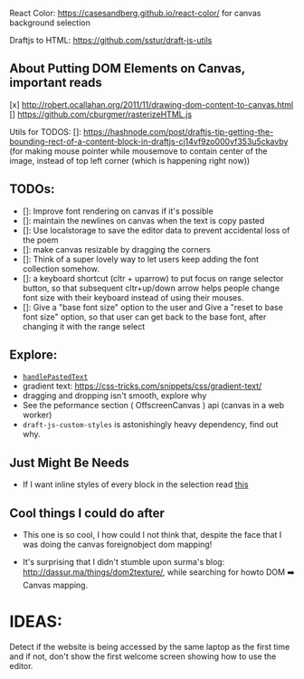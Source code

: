 React Color: https://casesandberg.github.io/react-color/ for canvas background selection

Draftjs to HTML: https://github.com/sstur/draft-js-utils

## About Putting DOM Elements on Canvas, important reads

[x] http://robert.ocallahan.org/2011/11/drawing-dom-content-to-canvas.html
[] https://github.com/cburgmer/rasterizeHTML.js

Utils for TODOS:
[]: https://hashnode.com/post/draftjs-tip-getting-the-bounding-rect-of-a-content-block-in-draftjs-cj14vf9zo000vf353u5ckavby (for making mouse pointer while mousemove to contain center of the image, instead of top left corner (which is happening right now))

## TODOs:

* []: Improve font rendering on canvas if it's possible
* []: maintain the newlines on canvas when the text is copy pasted
* []: Use localstorage to save the editor data to prevent accidental loss of the poem
* []: make canvas resizable by dragging the corners
* []: Think of a super lovely way to let users keep adding the font collection somehow.
* []: a keyboard shortcut (cltr + uparrow) to put focus on range selector button, so that subsequent cltr+up/down arrow helps people
  change font size with their keyboard instead of using their mouses.
* []: Give a "base font size" option to the user and Give a "reset to base font size" option, so that user can get back to the base font, after changing it with the range select

## Explore:

* [`handlePastedText`](https://draftjs.org/docs/api-reference-editor.html#handlepastedtext)
* gradient text: https://css-tricks.com/snippets/css/gradient-text/
* dragging and dropping isn't smooth, explore why
* See the peformance section ( OffscreenCanvas ) api (canvas in a web worker)
* `draft-js-custom-styles` is astonishingly heavy dependency, find out why.

## Just Might Be Needs

* If I want inline styles of every block in the selection read [this](https://github.com/facebook/draft-js/issues/602)

## Cool things I could do after

* This one is so cool, I how could I not think that, despite the face that I was doing the canvas foreignobject dom mapping!

* It's surprising that I didn't stumble upon surma's blog: http://dassur.ma/things/dom2texture/, while searching for howto DOM ➡️ Canvas mapping.

# IDEAS:

Detect if the website is being accessed by the same laptop as the first time and if not, don't show the first welcome screen showing how to use the editor.

